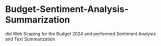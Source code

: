 # Budget-Sentiment-Analysis-Summarization

did Web Scaping for the Budget 2024 and performed Sentiment Analysis and Text Summarization 
